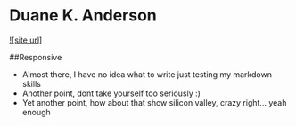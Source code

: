 # Duane K. Anderson

[![site url]](http://dkanderson.com)

##Responsive 

* Almost there, I have no idea what to write just testing my markdown skills 
* Another point, dont take yourself too seriously :)
* Yet another point, how about that show silicon valley, crazy right... yeah enough